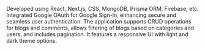 Developed using React, Next.js, CSS, MongoDB, Prisma ORM, Firebase, etc. Integrated Google OAuth for Google Sign-In, enhancing secure and seamless user authentication. The application supports CRUD operations for blogs and comments, allows filtering of blogs based on categories and users, and includes pagination. It features a responsive UI with light and dark theme options.


